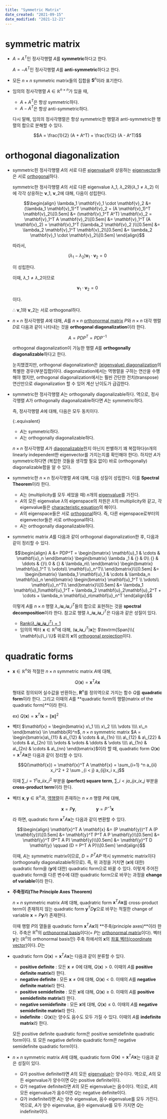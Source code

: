 ```yaml
---
title: "Symmetric Matrix"
date_created: "2021-09-15"
date_modified: "2021-12-21"
---
```


# symmetric matrix

<ul>

<li><div markdown="block">

$A = A^T$인 정사각행렬 $A$를 **symmetric**하다고 한다.

$A = -A^T$인 정사각행렬 $A$를 **anti-symmetric**하다고 한다.

</div></li>

<li><div markdown="block">

모든 $n \times n$ symmetric matrix들의 집합을 $\mathbf{S}^n$이라 표기한다.

</div></li>

<li><div markdown="block">

임의의 정사각행렬 $A \in \mathbb{R}^{n \times n}$가 있을 때,

- $A + A^T$은 항상 symmetric하다.
- $A - A^T$은 항상 anti-symmetric하다.

다시 말해, 임의의 정사각행렬은 항상 symmetric한 행렬과 anti-symmetric한 행렬의 합으로 분해할 수 있다.

$$A = \frac{1}{2} (A + A^T) + \frac{1}{2} (A - A^T)$$

</div></li>

</ul>

# orthogonal diagonalization

<ul>

<li><div markdown="block">

symmetric힌 정사각행렬 $A$의 서로 다른 [eigenvalue](/linear_algebra/eigenvector-eigenvalue)와 상응하는 [eigenvector](/linear_algebra/eigenvector-eigenvalue)들은 서로 [orthogonal](/linear_algebra/orthogonality)하다.

<div class="proof-folder" markdown="block">

symmetric한 정사각행렬 $A$의 서로 다른 eigenvalue $\lambda\_1$, $\lambda\_2$와($\lambda\_1 \neq \lambda\_2$) 이에 각각 상응하는 $\mathbf{v}\_1$, $\mathbf{v}\_2$에 대해, 다음이 성립한다.

$$\begin{align}
\lambda_1 \mathbf{v}_1 \cdot \mathbf{v}_2
&= (\lambda_1 \mathbf{v}_1)^T \mathbf{v}_2 = (A \mathbf{v}_1)^T \mathbf{v}_2\\[0.5em]
&= (\mathbf{v}_1^T A^T) \mathbf{v}_2 = \mathbf{v}_1^T A \mathbf{v}_2\\[0.5em]
&= \mathbf{v}_1^T (A \mathbf{v}_2) = \mathbf{v}_1^T (\lambda_2 \mathbf{v}_2 )\\[0.5em]
&= \lambda_2 \mathbf{v}_1^T \mathbf{v}_2\\[0.5em]
&= \lambda_2 \mathbf{v}_1 \cdot \mathbf{v}_2\\[0.5em]
\end{align}$$

따라서,

$$(\lambda_1 - \lambda_2 ) \mathbf{v}_1 \cdot \mathbf{v}_2 = 0$$

이 성립한다.

이때, $\lambda\_1 \neq \lambda\_2$이므로

$$\mathbf{v}_1 \cdot \mathbf{v}_2 = 0$$

이다.

∴ $\mathbf{v}\_1$와 $\mathbf{v}\_2$는 서로 orthogonal하다.

</div>

</div></li>

<li><div markdown="block">

$n \times n$ 정사각행렬 $A$에 대해, $A$를 $n \times n$ [orthonormal matrix](/linear_algebra/orthogonality) $P$와 $n \times n$ 대각 행렬 $D$로 다음과 같이 나타내는 것을 **orthogonal diagonalization**이라 한다.

$$A = PDP^T = PDP^{-1}$$

orthogonal diagonalization이 가능한 행렬 $A$를 **orthogonally diagonalizable**하다고 한다.

눈치챘겠지만, orthogonal diagonalization은 [(eigenvalue) diagonalization](/linear_algebra/eigenvector-eigenvalue)의 특별한 경우(부분집합)이다. diagonalization에서는 역행렬을 구하는 연산을 수행해야 했지만, orthogonal diagonalization에서는 훨씬 간단한 전치(transpose) 연산만으로 diagonalization 할 수 있어 계산 난이도가 급감한다.

</div></li>

<li><div markdown="block">

symmetric한 정사각행렬 $A$는 orthogonally diagonalizable하다. 역으로, 정사각행렬 $A$가 orthogonally diagonalizable하다면 $A$는 symmetric하다.

즉, 정사각행렬 $A$에 대해, 다음은 모두 동치이다.

{:.equivalent}
- $A$는 symmetric하다.
- $A$는 orthogonally diagonalizable하다.
  
$n \times n$ 정사각행렬 $A$가 [diagonalizable](/linear_algebra/eigenvector-eigenvalue)한지 아닌지 판별하기 꽤 복잡하다($n$개의 linearly independent한 eigenvector를 가지는지를 확인해야 한다). 하지만 $A$가 symmetric하다면 (복잡한 것들을 생각할 필요 없이) 바로 (orthogonally) diagonalizable함을 알 수 있다.

</div></li>

<li><div markdown="block">

symmetric한 $n \times n$ 정사각행렬 $A$에 대해, 다음 성질이 성립한다. 이를 **Spectral Theorem**이라 한다.

- $A$는 (multiplicity를 모두 세었을 때) $n$개의 [eigenvalue](/linear_algebra/eigenvector-eigenvalue)를 가진다.
- $A$의 모든 eigenvalue $\lambda$의 eigenspace의 차원은 $\lambda$의 multiplicity와 같고, 각 eigenvalue들은 [characteristic equation](/linear_algebra/eigenvector-eigenvalue)의 해이다.
- $A$의 eigenspace들은 서로 [orthogonal](/linear_algebra/orthogonality)하다. 즉, 다른 eigenspace로부터의 eigenvector들은 서로 orthogonal하다.
- $A$는 orthogonally diagonalizable하다.

</div></li>

<li><div markdown="block">

symmetric matrix $A$를 다음과 같이 orthogonal diagonalization한 후, 다음과 같이 정리할 수 있다.

$$\begin{align}
A &= PDP^T = \begin{bmatrix}
\mathbf{u}_1  & \cdots & \mathbf{u}_n
\end{bmatrix} \begin{bmatrix}
\lambda _1 & {} & 0\\
{} & \ddots & {}\\
0 & {} & \lambda_n\\
\end{bmatrix} \begin{bmatrix}
\mathbf{u}_1^T \\
\vdots\\
\mathbf{u}_n^T\\
\end{bmatrix}\\[0.5em]
&= \begin{bmatrix}
\lambda_1 \mathbf{u}_1 & \cdots & \lambda_n \mathbf{u}_n
\end{bmatrix} \begin{bmatrix}
\mathbf{u}_1^T \\
\vdots\\
\mathbf{u}_n^T\\
\end{bmatrix}\\[0.5em]
&= \lambda_1 \mathbf{u}_1\mathbf{u}_1^T + \lambda_2 \mathbf{u}_2\mathbf{u}_2^T + \cdots + \lambda_n \mathbf{u}_n\mathbf{u}_n^T
\end{align}$$

이렇게 $A$를 $n \times n$ 행렬 $\lambda\_i \mathbf{u}\_i \mathbf{u}\_i^T$들의 합으로 표현하는 것을 **spectral decomposition**이라 한다. 참고로 행렬 $\lambda\_i \mathbf{u}\_i \mathbf{u}\_i^T$은 다음과 같은 성질이 있다.

- [$\textrm{Rank}(\lambda\_i \mathbf{u}\_i \mathbf{u}\_i^T) = 1$](/linear_algebra/vector-space)
- 임의의 벡터 $\mathbf{x} \in \mathbb{R}^n$에 대해, $(\mathbf{u}\_i \mathbf{u}\_i^T) \mathbf{x}$는 $\textrm{Span}\\{ \mathbf{u}\_i \\}$ 위로의 $\mathbf{x}$의 [orthogonal projection](/linear_algebra/orthogonality)이다.

</div></li>

</ul>

# quadratic forms

<ul>

<li><div markdown="block">

$\mathbf{x} \in \mathbb{R}^n$와 적절한 $n \times n$ symmetric matrix $A$에 대해,

$$Q(\mathbf{x}) = \mathbf{x}^T A \mathbf{x}$$

형태로 정의되어 실수값을 반환하는, $\mathbf{R}^n$를 정의역으로 가지는 함수 $Q$를 **quadratic form**이라 한다. 그리고 이때의 $A$를 **quadratic form의 행렬(matrix of the quadratic form)**이라 한다.

ex) $Q(\mathbf{x}) = \mathbf{x}^T I \mathbf{x} = \lVert \mathbf{x} \rVert^2$

</div></li>

<li><div markdown="block">

벡터 $\mathbf{x} = \begin{bmatrix} x\_1 \\\\ x\_2 \\\\ \vdots \\\\ x\_n \end{bmatrix} \in \mathbb{R}^n$, $n \times n$ symmetric matrix $A = \begin{bmatrix}a\_{11} & a\_{12} & \cdots & a\_{1n} \\\\ a\_{12} & a\_{22} & \cdots & a\_{2n} \\\\ \vdots & \vdots & \ddots & \vdots \\\\ a\_{1n} & a\_{2n} & \cdots & a\_{nn} \end{bmatrix}$이라 할 때, quadratic form $Q(\mathbf{x}) = \mathbf{x}^T A \mathbf{x}$은 다음과 같이 정리할 수 있다.

$$Q(\mathbf{x}) = \mathbf{x}^T A \mathbf{x} = \sum_{i=1} ^n a_{ii} x_i^2 + 2 \sum _{i < j} a_{ij}x_i x_j$$

이때 $\displaystyle\sum\_{i=1} ^n a\_{ii} x\_i^2$ 부분을 **(perfect) square term**, $\displaystyle\sum \_{i < j} a\_{ij}x\_i x\_j$ 부분을 **cross-product term**이라 한다.

</div></li>

<li><div markdown="block">

벡터 $\mathbf{x},\,\mathbf{y} \in \mathbb{R}^n$과, [역행렬](/linear_algebra/inverse)이 존재하는 $n \times n$ 행렬 $P$에 대해,

$$\mathbf{x} = P \mathbf{y},\qquad\qquad\mathbf{y} = P^{-1} \mathbf{x}$$

라 하면, quadratic form $\mathbf{x}^T A \mathbf{x}$는 다음과 같이 변환할 수 있다.

$$\begin{align}
\mathbf{x}^T A \mathbf{x}
&= (P \mathbf{y})^T A (P \mathbf{y})\\[0.5em]
&= \mathbf{y}^T P^T A P \mathbf{y}\\[0.5em]
&= \mathbf{y}^T (P^T A P) \mathbf{y}\\[0.5em]
&= \mathbf{y}^T D \mathbf{y} \qquad (D = P^T A P)\\[0.5em]
\end{align}$$

이때, $A$는 symmetric matrix이므로, $D = P^T A P$ 역시 symmetric matrix이다(orthogonally diagonalizable하므로). 즉, 위 과정을 거치면 ($\mathbf{x}$에 대한) quadratic form을 ($\mathbf{y}$에 대한) quadratic form으로 바꿀 수 있다. 이렇게 주어진 quadratic form을 다른 변수에 대한 quadratic form으로 바꾸는 과정을 **change of variable**이라 한다.

</div></li>

<li><div markdown="block">

**주축정리(The Principle Axes Theorem)**

$n \times n$ symmetric matrix $A$에 대해, quadratric form $\mathbf{x}^T A \mathbf{x}$를 cross-product term이 존재하지 않는 quadratic form $\mathbf{y}^T D \mathbf{y}$으로 바꾸는 적절한 change of variable $\mathbf{x} = P \mathbf{y}$가 존재한다.

이때 행렬 $P$의 열들을 quadratic form $\mathbf{x}^T A \mathbf{x}$의 **주축(principle axes)**이라 한다. 주축은 $\mathbb{R}^n$의 [orthonormal basis](/linear_algebra/orthogonality)이다(= $P$는 [orthonormal matrix](/linear_algebra/orthogonality)이다). 벡터 $\mathbf{y}$는 ($\mathbb{R}^n$의 orthonormal basis인) 주축 하에서의 $\mathbf{x}$의 [좌표 벡터(coordinate vector)](/linear_algebra/vector-space)이다. $D$는 

</div></li>

<li><div markdown="block">

quadratic form $Q(\mathbf{x}) = \mathbf{x}^T A \mathbf{x}$는 다음과 같이 분류할 수 있다.

- **positive definite** : 모든 $\mathbf{x} \neq 0$에 대해, $Q(\mathbf{x}) > 0$. 이때의 $A$를 **positive definite matrix**라 한다.
- **negative definite** : 모든 $\mathbf{x} \neq 0$에 대해, $Q(\mathbf{x}) < 0$. 이때의 $A$를 **negative definite matrix**라 한다.
- **positive semidefinite** : 모든 $\mathbf{x}$에 대해, $Q(\mathbf{x}) \ge 0$. 이때의 $A$를 **positive semidefinite matrix**라 한다.
- **negative semidefinite** : 모든 $\mathbf{x}$에 대해, $Q(\mathbf{x}) \le 0$. 이때의 $A$를 **negative semidefinite matrix**라 한다.
- **indefinite** : $Q(\mathbf{x})$는 양수도 음수도 모두 가질 수 있다. 이때의 $A$를 **indefinite matrix**라 한다.

모든 positive definite quadratic form은 positive semidefinite quadratic form이다. 또 모든 negative definite quadratic form은 negative semidefinite quadratic form이다.

</div></li>

<li><div markdown="block">

$n \times n$ symmetric matrix $A$에 대해, quadratic form $Q(\mathbf{x}) = \mathbf{x}^T A \mathbf{x}$는 다음과 같은 성질이 있다.

- $Q$가 positive definite라면 $A$의 모든 [eigenvalue](/linear_algebra/eigenvector-eigenvalue)는 양수이다. 역으로, $A$의 모든 eigenvalue가 양수이면 $Q$는 positive definite이다.
- $Q$가 negative definite라면 $A$의 모든 eigenvalue는 음수이다. 역으로, $A$의 모든 eigenvalue가 음수이면 $Q$는 negative definite이다.
- $Q$가 indefinite라면 $A$는 양수 eigenvalue, 음수 eigenvalue를 모두 가진다. 역으로, $A$가 양수 eigenvalue, 음수 eigenvalue를 모두 가지면 $Q$는 indefinite이다.

</div></li>

</ul>
